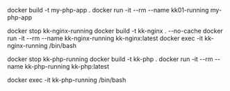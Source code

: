 docker build -t my-php-app .
docker run -it --rm --name kk01-running my-php-app

docker stop kk-nginx-running
docker build -t kk-nginx . --no-cache 
docker run -it --rm --name kk-nginx-running kk-nginx:latest
docker exec -it kk-nginx-running /bin/bash

docker stop kk-php-running
docker build -t kk-php .
docker run -it --rm --name kk-php-running kk-php:latest


docker exec -it kk-php-running /bin/bash
